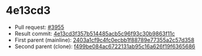 # 4e13cd3
- Pull request: [#3955](https://github.com/MarlinFirmware/Marlin/pull/3955)
- Result commit: [4e13cd3f357b514485acb5c96f93c30b9863f11c](https://github.com/MarlinFirmware/Marlin/commit/4e13cd3f357b514485acb5c96f93c30b9863f11c)
- First parent (mainline): [2403a1cf9c4fc0ecbb1f88789e77355a2c57d358](https://github.com/MarlinFirmware/Marlin/commit/2403a1cf9c4fc0ecbb1f88789e77355a2c57d358)
- Second parent (clone): [f499be084ac6722131ab95c16a626f19f6365686](https://github.com/MarlinFirmware/Marlin/commit/f499be084ac6722131ab95c16a626f19f6365686)
